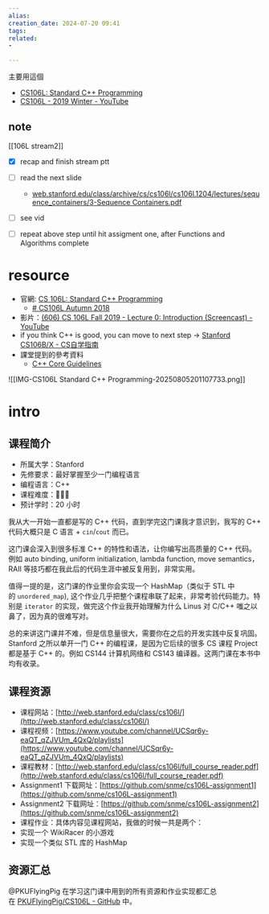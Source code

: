```yaml
---  
alias:  
creation_date: 2024-07-20 09:41  
tags: 
related:
- 

---  
```


主要用這個
- [CS106L: Standard C++ Programming](https://web.stanford.edu/class/archive/cs/cs106l/cs106l.1204/lectures.html)
- [CS106L - 2019 Winter - YouTube](https://www.youtube.com/playlist?list=PLoCMsyE1cvdUJvvBjBOJKf3rc1xj7_G7g)


## note
[[106L stream2]]



- [x] recap and finish stream ptt
- [ ] read the next slide 
	- [web.stanford.edu/class/archive/cs/cs106l/cs106l.1204/lectures/sequence\_containers/3-Sequence Containers.pdf](https://web.stanford.edu/class/archive/cs/cs106l/cs106l.1204/lectures/sequence_containers/3-Sequence%20Containers.pdf)
- [ ] see vid
- [ ] repeat above step until hit assigment one, after Functions and Algorithms complete





# resource
- 官網: [CS 106L: Standard C++ Programming](https://web.stanford.edu/class/cs106l/)
	- [# CS106L Autumn 2018](https://web.stanford.edu/class/archive/cs/cs106l/cs106l.1192/lectures.html)
- 影片：[(606) CS 106L Fall 2019 - Lecture 0: Introduction (Screencast) - YouTube](https://www.youtube.com/watch?v=_WvkljZzGug&list=PLCgD3ws8aVdolCexlz8f3U-RROA0s5jWA&index=3)
- if you think C++ is good, you can move to next step -> [Stanford CS106B/X - CS自学指南](https://csdiy.wiki/%E7%BC%96%E7%A8%8B%E5%85%A5%E9%97%A8/cpp/CS106B_CS106X/)
- 課堂提到的參考資料
	- [C++ Core Guidelines](https://isocpp.github.io/CppCoreGuidelines/CppCoreGuidelines)




![[IMG-CS106L Standard C++ Programming-20250805201107733.png]]

# intro
## 课程简介

- 所属大学：Stanford
- 先修要求：最好掌握至少一门编程语言
- 编程语言：C++
- 课程难度：🌟🌟🌟
- 预计学时：20 小时

我从大一开始一直都是写的 C++ 代码，直到学完这门课我才意识到，我写的 C++ 代码大概只是 C 语言 + `cin`/`cout` 而已。

这门课会深入到很多标准 C++ 的特性和语法，让你编写出高质量的 C++ 代码。例如 auto binding, uniform initialization, lambda function, move semantics，RAII 等技巧都在我此后的代码生涯中被反复用到，非常实用。

值得一提的是，这门课的作业里你会实现一个 HashMap（类似于 STL 中的 `unordered_map`), 这个作业几乎把整个课程串联了起来，非常考验代码能力。特别是 `iterator` 的实现，做完这个作业我开始理解为什么 Linus 对 C/C++ 嗤之以鼻了，因为真的很难写对。

总的来讲这门课并不难，但是信息量很大，需要你在之后的开发实践中反复巩固。Stanford 之所以单开一门 C++ 的编程课，是因为它后续的很多 CS 课程 Project 都是基于 C++ 的。例如 CS144 计算机网络和 CS143 编译器。这两门课在本书中均有收录。

## 课程资源

- 课程网站：[http://web.stanford.edu/class/cs106l/](http://web.stanford.edu/class/cs106l/)
- 课程视频：[https://www.youtube.com/channel/UCSqr6y-eaQT_qZJVUm_4QxQ/playlists](https://www.youtube.com/channel/UCSqr6y-eaQT_qZJVUm_4QxQ/playlists)
- 课程教材：[http://web.stanford.edu/class/cs106l/full_course_reader.pdf](http://web.stanford.edu/class/cs106l/full_course_reader.pdf)
- Assignment1 下载网址：[https://github.com/snme/cs106L-assignment1](https://github.com/snme/cs106L-assignment1)
- Assignment2 下载网址：[https://github.com/snme/cs106L-assignment2](https://github.com/snme/cs106L-assignment2)
- 课程作业：具体内容见课程网站，我做的时候一共是两个：
- 实现一个 WikiRacer 的小游戏
- 实现一个类似 STL 库的 HashMap

## 资源汇总

@PKUFlyingPig 在学习这门课中用到的所有资源和作业实现都汇总在 [PKUFlyingPig/CS106L - GitHub](https://github.com/PKUFlyingPig/CS106L) 中。